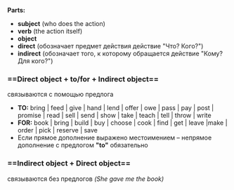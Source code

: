 **Parts:**
- **subject** (who does the action) 
- **verb** (the action itself)
- **object**
- **direct** (обозначает предмет действия действие "Что? Кого?")
- **indirect** (обозначает того, к которому обращается действие "Кому? Для кого?")  
### ==Direct object + to/for + Indirect object==
связываются с помощью предлога
- **TO:** bring | feed | give | hand | lend | offer | owe | pass | pay | post | promise | read | sell | send | show | take | teach | tell | throw | write 
- **FOR:** book | bring | build | buy | choose | cook | find | get | leave |make | order | pick | reserve | save
- Если прямое дополнение выражено местоимением – непрямое дополнение с предлогом **"to"** обязательно
### ==Indirect object + Direct object==
связываются без предлогов *(She gave me the book)*